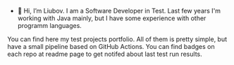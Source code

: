 - 👋 Hi, I’m Liubov. I am a Software Developer in Test. Last few years I'm working with Java mainly, but I have some experience with other programm languages. 


 You can find here my test projects portfolio. All of them is pretty simple, but have a small pipeline based on GitHub Actions. You can find badges on each repo at readme page to get notifed about last test run results.
 
<!--- Also here I'm attaching the screenshot of dummy bug in Jira. This is my usual pattern of creating them.--->


<!---
lvasileva/lvasileva is a ✨ special ✨ repository because its `README.md` (this file) appears on your GitHub profile.
You can click the Preview link to take a look at your changes.
--->
